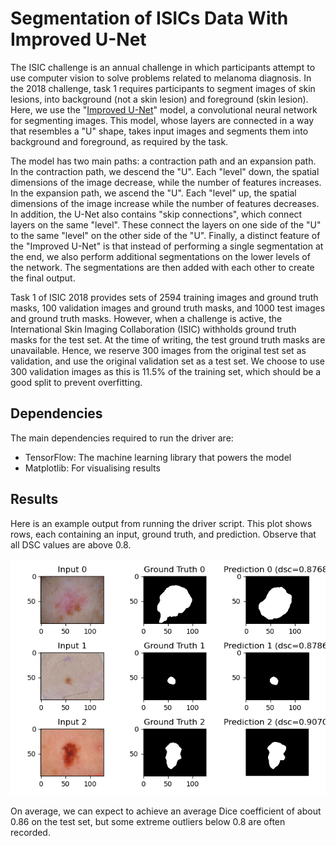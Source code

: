 # Segmentation of ISICs Data With Improved U-Net

The ISIC challenge is an annual challenge in which participants attempt to
use computer vision to solve problems related to melanoma diagnosis. In the
2018 challenge, task 1 requires participants to segment images of skin lesions,
into background (not a skin lesion) and foreground (skin lesion). Here, we
use the "[Improved U-Net](https://arxiv.org/abs/1802.10508v1)" model, a
convolutional neural network for segmenting images.
This model, whose layers are connected in a way that resembles a "U"
shape, takes input images and segments them into background and foreground,
as required by the task.

The model has two main paths: a contraction path and an expansion path. In the
contraction path, we descend the "U". Each "level" down, the spatial dimensions
of the image decrease, while the number of features increases. In the expansion
path, we ascend the "U". Each "level" up, the spatial dimensions of the image
increase while the number of features decreases. In addition, the U-Net also
contains "skip connections", which connect layers on the same "level". These
connect the layers on one side of the "U" to the same "level" on the other side
of the "U". Finally, a distinct feature of the "Improved U-Net" is that instead
of performing a single segmentation at the end, we also perform additional
segmentations on the lower levels of the network. The segmentations are then
added with each other to create the final output.

Task 1 of ISIC 2018 provides sets of 2594 training images and ground truth
masks, 100 validation images and ground truth masks, and 1000 test images and
ground truth masks. However, when a challenge is active, the International Skin
Imaging Collaboration (ISIC) withholds ground truth masks for the test set.
At the time of writing, the test ground truth masks are unavailable. Hence,
we reserve 300 images from the original test set as validation, and use the
original validation set as a test set. We choose to use 300 validation images
as this is 11.5% of the training set, which should be a good split to prevent
overfitting.

## Dependencies
The main dependencies required to run the driver are:
- TensorFlow: The machine learning library that powers the model
- Matplotlib: For visualising results

## Results

Here is an example output from running the driver script. This plot
shows rows, each containing an input, ground truth, and prediction.
Observe that all DSC values are above 0.8.

![Example output by the driver script.](example_output.png)

On average, we can expect to achieve an average Dice coefficient of
about 0.86 on the test set, but some extreme outliers below 0.8 are often recorded.
